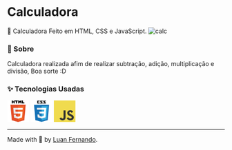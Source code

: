# Calculadora
📜 Calculadora Feito em HTML, CSS e JavaScript.
![calc](https://user-images.githubusercontent.com/79935555/149569775-0088feb8-4d93-4987-86b5-e82181318d28.png)


### 🧮 Sobre
Calculadora realizada afim de realizar subtração, adição, multiplicação e divisão, Boa sorte :D

### ✨ Tecnologias Usadas 
<code><img height="50" src="https://raw.githubusercontent.com/github/explore/80688e429a7d4ef2fca1e82350fe8e3517d3494d/topics/html/html.png"></code>
<code><img height="50" src="https://raw.githubusercontent.com/github/explore/80688e429a7d4ef2fca1e82350fe8e3517d3494d/topics/css/css.png"></code>
<code><img height="50" src="https://raw.githubusercontent.com/github/explore/80688e429a7d4ef2fca1e82350fe8e3517d3494d/topics/javascript/javascript.png"></code>

---
Made with 💜 by [Luan Fernando](https://www.linkedin.com/in/luan-fernando/).
